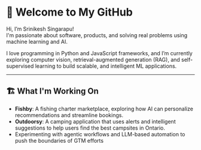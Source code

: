 # 👋 Welcome to My GitHub

Hi, I’m Srinikesh Singarapu!  
I'm passionate about software, products, and solving real problems using machine learning and AI.  

I love programming in Python and JavaScript frameworks, and I’m currently exploring computer vision, retrieval-augmented generation (RAG), and self-supervised learning to build scalable, and intelligent ML applications. 

---

## 🏗️ What I'm Working On

- **Fishby**: A fishing charter marketplace, exploring how AI can personalize recommendations and streamline bookings.
- **Outdoorsy**: A camping application that uses  alerts and intelligent suggestions to help users find the best campsites in Ontario.
- Experimenting with agentic workflows and LLM-based automation to push the boundaries of GTM efforts


